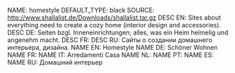 NAME:   homestyle
DEFAULT_TYPE: black
SOURCE: http://www.shallalist.de/Downloads/shallalist.tar.gz
DESC EN: Sites about everything need to create a cozy home (interior design and accessories).
DESC DE: Seiten bzgl. Inneneinrichtungen; alles, was ein Heim heimelig und angenehm macht.
DESC FR:
DESC RU: Сайты о создании домашнего интерьера, дизайна.
NAME EN: Homestyle
NAME DE: Schöner Wohnen
NAME FR: 
NAME IT: Arredamenti Casa
NAME NL:
NAME PT: 
NAME ES:
NAME RU: Домашний интерьер

